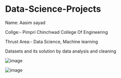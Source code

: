 # Data-Science-Projects
Name: Aasim sayad






Collge:- Pimpri Chinchwad College Of Engineering







Thrust Area:- Data Science, Machine learning



Datasets and its solution by data analysis and cleaning





![image](https://user-images.githubusercontent.com/55590434/130984668-723b5d22-6be4-405e-b8d2-77372d4d04b8.png)











![image](https://user-images.githubusercontent.com/55590434/130984843-3132e358-ec43-474d-acb3-cfd060169142.png)


